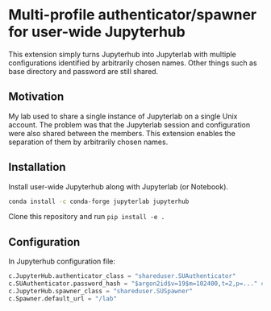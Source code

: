 # Multi-profile authenticator/spawner for user-wide Jupyterhub

This extension simply turns Jupyterhub into Jupyterlab with multiple configurations identified by arbitrarily chosen names. Other things such as base directory and password are still shared.

## Motivation

My lab used to share a single instance of Jupyterlab on a single Unix account. The problem was that the Jupyterlab session and configuration were also shared between the members. This extension enables the separation of them by arbitrarily chosen names.

## Installation

Install user-wide Jupyterhub along with Jupyterlab (or Notebook).

```bash
conda install -c conda-forge jupyterlab jupyterhub
```

Clone this repository and run `pip install -e .`

## Configuration

In Jupyterhub configuration file:

```py
c.JupyterHub.authenticator_class = "shareduser.SUAuthenticator"
c.SUAuthenticator.password_hash = "$argon2id$v=19$m=102400,t=2,p=..." # generated by argon2
c.JupyterHub.spawner_class = "shareduser.SUSpawner"
c.Spawner.default_url = "/lab"
```
